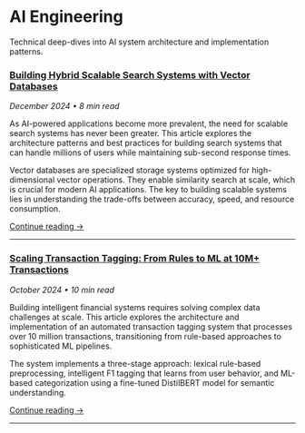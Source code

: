 # AI Engineering

Technical deep-dives into AI system architecture and implementation patterns.

### [Building Hybrid Scalable Search Systems with Vector Databases](../scalable-search-systems.md)
*December 2024 • 8 min read*

As AI-powered applications become more prevalent, the need for scalable search systems has never been greater. This article explores the architecture patterns and best practices for building search systems that can handle millions of users while maintaining sub-second response times.

Vector databases are specialized storage systems optimized for high-dimensional vector operations. They enable similarity search at scale, which is crucial for modern AI applications. The key to building scalable systems lies in understanding the trade-offs between accuracy, speed, and resource consumption.

[Continue reading →](../scalable-search-systems.md)

---

### [Scaling Transaction Tagging: From Rules to ML at 10M+ Transactions](../transaction-tagging-ml.md)
*October 2024 • 10 min read*

Building intelligent financial systems requires solving complex data challenges at scale. This article explores the architecture and implementation of an automated transaction tagging system that processes over 10 million transactions, transitioning from rule-based approaches to sophisticated ML pipelines.

The system implements a three-stage approach: lexical rule-based preprocessing, intelligent F1 tagging that learns from user behavior, and ML-based categorization using a fine-tuned DistilBERT model for semantic understanding.

[Continue reading →](../transaction-tagging-ml.md)

---